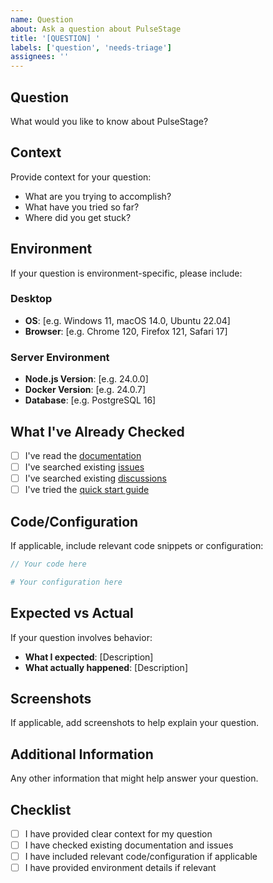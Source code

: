 ```yaml
---
name: Question
about: Ask a question about PulseStage
title: '[QUESTION] '
labels: ['question', 'needs-triage']
assignees: ''
---
```


## Question
What would you like to know about PulseStage?

## Context
Provide context for your question:
- What are you trying to accomplish?
- What have you tried so far?
- Where did you get stuck?

## Environment
If your question is environment-specific, please include:

### Desktop
- **OS**: [e.g. Windows 11, macOS 14.0, Ubuntu 22.04]
- **Browser**: [e.g. Chrome 120, Firefox 121, Safari 17]

### Server Environment
- **Node.js Version**: [e.g. 24.0.0]
- **Docker Version**: [e.g. 24.0.7]
- **Database**: [e.g. PostgreSQL 16]

## What I've Already Checked
- [ ] I've read the [documentation](https://seanmdalton.github.io/pulsestage/)
- [ ] I've searched existing [issues](https://github.com/seanmdalton/pulsestage/issues)
- [ ] I've searched existing [discussions](https://github.com/seanmdalton/pulsestage/discussions)
- [ ] I've tried the [quick start guide](https://seanmdalton.github.io/pulsestage/getting-started/quick-start/)

## Code/Configuration
If applicable, include relevant code snippets or configuration:

```typescript
// Your code here
```

```yaml
# Your configuration here
```

## Expected vs Actual
If your question involves behavior:
- **What I expected**: [Description]
- **What actually happened**: [Description]

## Screenshots
If applicable, add screenshots to help explain your question.

## Additional Information
Any other information that might help answer your question.

## Checklist
- [ ] I have provided clear context for my question
- [ ] I have checked existing documentation and issues
- [ ] I have included relevant code/configuration if applicable
- [ ] I have provided environment details if relevant
